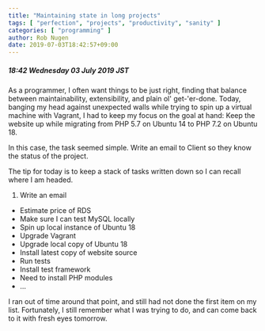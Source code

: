 ```yaml
---
title: "Maintaining state in long projects"
tags: [ "perfection", "projects", "productivity", "sanity" ]
categories: [ "programming" ]
author: Rob Nugen
date: 2019-07-03T18:42:57+09:00
---
```


##### 18:42 Wednesday 03 July 2019 JST

As a programmer, I often want things to be just right, finding that
balance between maintainability, extensibility, and plain ol'
get-'er-done.  Today, banging my head against unexpected walls while
trying to spin up a virtual machine with Vagrant, I had to keep my
focus on the goal at hand:  Keep the website up while migrating from
PHP 5.7 on Ubuntu 14 to PHP 7.2 on Ubuntu 18.

In this case, the task seemed simple.  Write an email to Client so
they know the status of the project.

<!-- (There was an article on HN recently with a draft letter on why some
changes take so long.  To get this blog entry just right, I should
find and link to that article.) -->

The tip for today is to keep a stack of tasks written down so I can
recall where I am headed.

1. Write an email
- Estimate price of RDS
- Make sure I can test MySQL locally
- Spin up local instance of Ubuntu 18
- Upgrade Vagrant
- Upgrade local copy of Ubuntu 18
- Install latest copy of website source
- Run tests
- Install test framework
- Need to install PHP modules
- ...

I ran out of time around that point, and still had not done the first
item on my list.  Fortunately, I still remember what I was trying to
do, and can come back to it with fresh eyes tomorrow.
